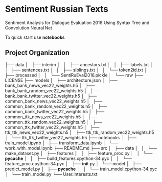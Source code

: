 Sentiment Russian Texts
==============================

Sentiment Analysis for Dialogue Evaluation 2016 Using Syntax Tree and Convolution Neural Net


To quick start use **notebooks**



Project Organization
------------

├── data
│   ├── interim
│   │   ├── ancestors.txt
│   │   ├── labels.txt
│   │   ├── sentences.txt
│   │   ├── siblings.txt
│   │   └── token2id.txt
│   ├── processed
│   │   └── SentiRuEval2016.pickle
│   └── raw
├── LICENSE
├── models
│   ├── architecture.json
│   ├── bank_bank_news_vec22_weights.h5
│   ├── bank_bank_random_vec22_weights.h5
│   ├── bank_bank_twitter_vec22_weights.h5
│   ├── common_bank_news_vec22_weights.h5
│   ├── common_bank_random_vec22_weights.h5
│   ├── common_bank_twitter_vec22_weights.h5
│   ├── common_ttk_news_vec22_weights.h5
│   ├── common_ttk_random_vec22_weights.h5
│   ├── common_ttk_twitter_vec22_weights.h5
│   ├── ttk_ttk_news_vec22_weights.h5
│   ├── ttk_ttk_random_vec22_weights.h5
│   └── ttk_ttk_twitter_vec22_weights.h5
├── notebooks
│   ├── train_model.ipynb
│   ├── transform_data.ipynb
│   └── work_with_model.ipynb
├── README.md
├── src
│   ├── data
│   │   └── make_dataset.py
│   ├── features
│   │   ├── feature_proc.py
│   │   └── __pycache__
│   │       ├── build_features.cpython-34.pyc
│   │       └── feature_proc.cpython-34.pyc
│   ├── __init__.py
│   └── model
│       ├── predict_model.py
│       ├── __pycache__
│       │   └── train_model.cpython-34.pyc
│       └── train_model.py
└── User.Interests.txt

